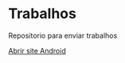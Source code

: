 # Trabalhos
 Repositorio para enviar trabalhos

<a href="https://marcosbartz.github.io/Trabalhos/siteandroid/index.html">Abrir site Android</a>